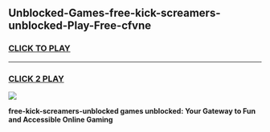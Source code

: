 
## Unblocked-Games-free-kick-screamers-unblocked-Play-Free-cfvne
<h3>
<a href="https://premium76.site?title=free-kick-screamers-unblocked&ref=19M">CLICK TO PLAY</a></h3>
<hr>

<h3>
<a href="https://premium76.site?title=free-kick-screamers-unblocked&ref=19M">CLICK 2 PLAY</a>
  
</h3>

<a href="https://premium76.site?title=free-kick-screamers-unblocked&ref=19M"><img src="https://clearcache.store/games.png"></a>


**free-kick-screamers-unblocked games unblocked: Your Gateway to Fun and Accessible Online Gaming**
